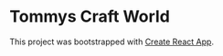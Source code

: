 # Tommys Craft World

This project was bootstrapped with [Create React App](https://github.com/facebook/create-react-app).
